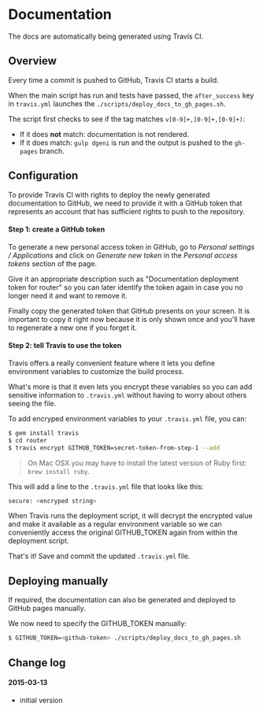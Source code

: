 # Documentation

The docs are automatically being generated using Travis CI.

## Overview

Every time a commit is pushed to GitHub, Travis CI starts a build.

When the main script has run and tests have passed, the `after_success` key in `travis.yml` launches the `./scripts/deploy_docs_to_gh_pages.sh`.

The script first checks to see if the tag matches `v[0-9]+,[0-9]+,[0-9]+)`:

- If it does **not** match: documentation is not rendered.
- If it does match: `gulp dgeni` is run and the output is pushed to the `gh-pages` branch.

## Configuration

To provide Travis CI with rights to deploy the newly generated documentation to GitHub, we need to provide it with a GitHub token that represents an account that has sufficient rights to push to the repository.

#### Step 1: create a GitHub token

To generate a new personal access token in GitHub, go to *Personal settings / Applications* and click on *Generate new token* in the *Personal access tokens* section of the page.

Give it an appropriate description such as "Documentation deployment token for router" so you can later identify the token again in case you no longer need it and want to remove it.

Finally copy the generated token that GitHub presents on your screen. It is important to copy it right now because it is only shown once and you'll have to regenerate a new one if you forget it.

#### Step 2: tell Travis to use the token

Travis offers a really convenient feature where it lets you define environment variables to customize the build process.

What's more is that it even lets you encrypt these variables so you can add sensitive information to `.travis.yml` without having to worry about others seeing the file.

To add encryped environment variables to your `.travis.yml` file, you can:

```sh
$ gem install travis
$ cd router
$ travis encrypt GITHUB_TOKEN=secret-token-from-step-1 --add
```

> On Mac OSX you may have to install the latest version of Ruby first: `brew install ruby`.

This will add a line to the `.travis.yml` file that looks like this:

```sh
secure: <encryped string>
```

When Travis runs the deployment script, it will decrypt the encrypted value and make it available as a regular environment variable so we can conveniently access the original GITHUB_TOKEN again from within the deployment script.

That's it! Save and commit the updated `.travis.yml` file.

## Deploying manually

If required, the documentation can also be generated and deployed to GitHub pages manually.

We now need to specify the GITHUB_TOKEN manually:

```sh
$ GITHUB_TOKEN=<github-token> ./scripts/deploy_docs_to_gh_pages.sh
```

## Change log

#### 2015-03-13

- initial version
